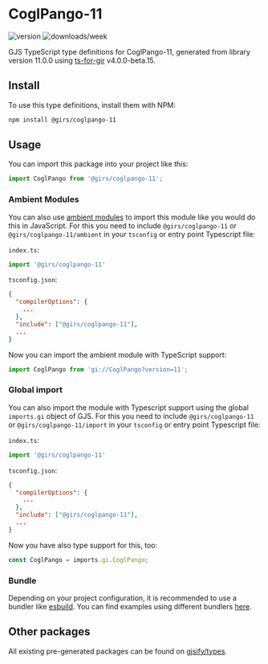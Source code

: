 
# CoglPango-11

![version](https://img.shields.io/npm/v/@girs/coglpango-11)
![downloads/week](https://img.shields.io/npm/dw/@girs/coglpango-11)


GJS TypeScript type definitions for CoglPango-11, generated from library version 11.0.0 using [ts-for-gir](https://github.com/gjsify/ts-for-gir) v4.0.0-beta.15.


## Install

To use this type definitions, install them with NPM:
```bash
npm install @girs/coglpango-11
```

## Usage

You can import this package into your project like this:
```ts
import CoglPango from '@girs/coglpango-11';
```

### Ambient Modules

You can also use [ambient modules](https://github.com/gjsify/ts-for-gir/tree/main/packages/cli#ambient-modules) to import this module like you would do this in JavaScript.
For this you need to include `@girs/coglpango-11` or `@girs/coglpango-11/ambient` in your `tsconfig` or entry point Typescript file:

`index.ts`:
```ts
import '@girs/coglpango-11'
```

`tsconfig.json`:
```json
{
  "compilerOptions": {
    ...
  },
  "include": ["@girs/coglpango-11"],
  ...
}
```

Now you can import the ambient module with TypeScript support: 

```ts
import CoglPango from 'gi://CoglPango?version=11';
```

### Global import

You can also import the module with Typescript support using the global `imports.gi` object of GJS.
For this you need to include `@girs/coglpango-11` or `@girs/coglpango-11/import` in your `tsconfig` or entry point Typescript file:

`index.ts`:
```ts
import '@girs/coglpango-11'
```

`tsconfig.json`:
```json
{
  "compilerOptions": {
    ...
  },
  "include": ["@girs/coglpango-11"],
  ...
}
```

Now you have also type support for this, too:

```ts
const CoglPango = imports.gi.CoglPango;
```

### Bundle

Depending on your project configuration, it is recommended to use a bundler like [esbuild](https://esbuild.github.io/). You can find examples using different bundlers [here](https://github.com/gjsify/ts-for-gir/tree/main/examples).

## Other packages

All existing pre-generated packages can be found on [gjsify/types](https://github.com/gjsify/types).

